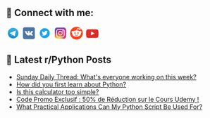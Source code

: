## 🔎 Connect with me:
[<img src="https://github.com/bullbesh/bullbesh/blob/main/images/Telegram.png" width="32" height="32" />](https://t.me/bullbesh)
[<img src="https://github.com/bullbesh/bullbesh/blob/main/images/VK.png" width="32" height="32" />](https://vk.com/bullbesh)
[<img src="https://github.com/bullbesh/bullbesh/blob/main/images/Twitter.png" width="32" height="32" />](https://twitter.com/bullbesh1)
[<img src="https://github.com/bullbesh/bullbesh/blob/main/images/Instagram.png" width="32" height="32" />](https://www.instagram.com/bullbesh)
[<img src="https://github.com/bullbesh/bullbesh/blob/main/images/Reddit.png" width="32" height="32" />](https://www.reddit.com/user/bullbesh)
[<img src="https://github.com/bullbesh/bullbesh/blob/main/images/YouTube.png" width="32" height="32" />](https://www.youtube.com/channel/UCtfjRs6uzgq5mfm8S06WTcg)

## 📕 Latest r/Python Posts
<!-- BLOG-POST-LIST:START -->
- [Sunday Daily Thread: What&#39;s everyone working on this week?](https://www.reddit.com/r/Python/comments/1gcygl6/sunday_daily_thread_whats_everyone_working_on/)
- [How did you first learn about Python?](https://www.reddit.com/r/Python/comments/1gcwcex/how_did_you_first_learn_about_python/)
- [Is this calculator too simple?](https://www.reddit.com/r/Python/comments/1gcur7z/is_this_calculator_too_simple/)
- [Code Promo Exclusif : 50% de Réduction sur le Cours Udemy !](https://www.reddit.com/r/Python/comments/1gcsb02/code_promo_exclusif_50_de_réduction_sur_le_cours/)
- [What Practical Applications Can My Python Script Be Used For?](https://www.reddit.com/r/Python/comments/1gcs4hw/what_practical_applications_can_my_python_script/)
<!-- BLOG-POST-LIST:END -->
